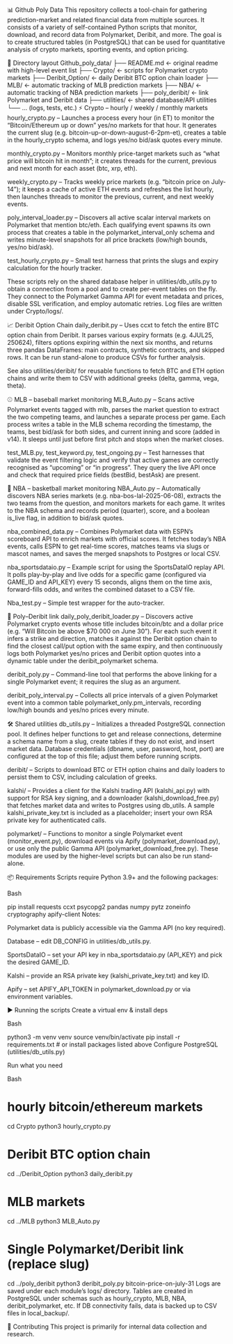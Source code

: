 
📊 Github Poly Data
This repository collects a tool-chain for gathering prediction-market and related financial data from multiple sources. It consists of a variety of self-contained Python scripts that monitor, download, and record data from Polymarket, Deribit, and more. The goal is to create structured tables (in PostgreSQL) that can be used for quantitative analysis of crypto markets, sporting events, and option pricing.

📁 Directory layout
Github_poly_data/
├── README.md              ← original readme with high-level event list
├── Crypto/                ← scripts for Polymarket crypto markets
├── Deribit_Option/        ← daily Deribit BTC option chain loader
├── MLB/                   ← automatic tracking of MLB prediction markets
├── NBA/                   ← automatic tracking of NBA prediction markets
├── poly_deribit/          ← link Polymarket and Deribit data
├── utilities/             ← shared database/API utilities
└── ... (logs, tests, etc.)
⚡ Crypto – hourly / weekly / monthly markets
hourly_crypto.py – Launches a process every hour (in ET) to monitor the “Bitcoin/Ethereum up or down” yes/no markets for that hour. It generates the current slug (e.g. bitcoin-up-or-down-august-6-2pm-et), creates a table in the hourly_crypto schema, and logs yes/no bid/ask quotes every minute.

monthly_crypto.py – Monitors monthly price-target markets such as “what price will bitcoin hit in month”; it creates threads for the current, previous and next month for each asset (btc, xrp, eth).

weekly_crypto.py – Tracks weekly price markets (e.g. “bitcoin price on July-14”); it keeps a cache of active ETH events and refreshes the list hourly, then launches threads to monitor the previous, current, and next weekly events.

poly_interval_loader.py – Discovers all active scalar interval markets on Polymarket that mention btc/eth. Each qualifying event spawns its own process that creates a table in the polymarket_interval_only schema and writes minute-level snapshots for all price brackets (low/high bounds, yes/no bid/ask).

test_hourly_crypto.py – Small test harness that prints the slugs and expiry calculation for the hourly tracker.

These scripts rely on the shared database helper in utilities/db_utils.py to obtain a connection from a pool and to create per-event tables on the fly. They connect to the Polymarket Gamma API for event metadata and prices, disable SSL verification, and employ automatic retries. Log files are written under Crypto/logs/.

📈 Deribit Option Chain
daily_deribit.py – Uses ccxt to fetch the entire BTC option chain from Deribit. It parses various expiry formats (e.g. 4JUL25, 250624), filters options expiring within the next six months, and returns three pandas DataFrames: main contracts, synthetic contracts, and skipped rows. It can be run stand-alone to produce CSVs for further analysis.

See also utilities/deribit/ for reusable functions to fetch BTC and ETH option chains and write them to CSV with additional greeks (delta, gamma, vega, theta).

⚾ MLB – baseball market monitoring
MLB_Auto.py – Scans active Polymarket events tagged with mlb, parses the market question to extract the two competing teams, and launches a separate process per game. Each process writes a table in the MLB schema recording the timestamp, the teams, best bid/ask for both sides, and current inning and score (added in v14). It sleeps until just before first pitch and stops when the market closes.

test_MLB.py, test_keyword.py, test_ongoing.py – Test harnesses that validate the event filtering logic and verify that active games are correctly recognised as “upcoming” or “in progress”. They query the live API once and check that required price fields (bestBid, bestAsk) are present.

🏀 NBA – basketball market monitoring
NBA_Auto.py – Automatically discovers NBA series markets (e.g. nba-bos-lal-2025-06-08), extracts the two teams from the question, and monitors markets for each game. It writes to the NBA schema and records period (quarter), score, and a boolean is_live flag, in addition to bid/ask quotes.

nba_combined_data.py – Combines Polymarket data with ESPN’s scoreboard API to enrich markets with official scores. It fetches today’s NBA events, calls ESPN to get real-time scores, matches teams via slugs or mascot names, and saves the merged snapshots to Postgres or local CSV.

nba_sportsdataio.py – Example script for using the SportsDataIO replay API. It polls play-by-play and live odds for a specific game (configured via GAME_ID and API_KEY) every 15 seconds, aligns them on the time axis, forward-fills odds, and writes the combined dataset to a CSV file.

Nba_test.py – Simple test wrapper for the auto-tracker.

🔗 Poly–Deribit link
daily_poly_deribit_loader.py – Discovers active Polymarket crypto events whose title includes bitcoin/btc and a dollar price (e.g. “Will Bitcoin be above $70 000 on June 30”). For each such event it infers a strike and direction, matches it against the Deribit option chain to find the closest call/put option with the same expiry, and then continuously logs both Polymarket yes/no prices and Deribit option quotes into a dynamic table under the deribit_polymarket schema.

deribit_poly.py – Command-line tool that performs the above linking for a single Polymarket event; it requires the slug as an argument.

deribit_poly_interval.py – Collects all price intervals of a given Polymarket event into a common table polymarket_only.pm_intervals, recording low/high bounds and yes/no prices every minute.

🛠️ Shared utilities
db_utils.py – Initializes a threaded PostgreSQL connection pool. It defines helper functions to get and release connections, determine a schema name from a slug, create tables if they do not exist, and insert market data. Database credentials (dbname, user, password, host, port) are configured at the top of this file; adjust them before running scripts.

deribit/ – Scripts to download BTC or ETH option chains and daily loaders to persist them to CSV, including calculation of greeks.

kalshi/ – Provides a client for the Kalshi trading API (kalshi_api.py) with support for RSA key signing, and a downloader (kalshi_download_free.py) that fetches market data and writes to Postgres using db_utils. A sample kalshi_private_key.txt is included as a placeholder; insert your own RSA private key for authenticated calls.

polymarket/ – Functions to monitor a single Polymarket event (monitor_event.py), download events via Apify (polymarket_download.py), or use only the public Gamma API (polymarket_download_free.py). These modules are used by the higher-level scripts but can also be run stand-alone.

📦 Requirements
Scripts require Python 3.9+ and the following packages:

Bash

pip install requests ccxt psycopg2 pandas numpy pytz zoneinfo cryptography apify-client
Notes:

Polymarket data is publicly accessible via the Gamma API (no key required).

Database – edit DB_CONFIG in utilities/db_utils.py.

SportsDataIO – set your API key in nba_sportsdataio.py (API_KEY) and pick the desired GAME_ID.

Kalshi – provide an RSA private key (kalshi_private_key.txt) and key ID.

Apify – set APIFY_API_TOKEN in polymarket_download.py or via environment variables.

▶️ Running the scripts
Create a virtual env & install deps

Bash

python3 -m venv venv
source venv/bin/activate
pip install -r requirements.txt  # or install packages listed above
Configure PostgreSQL (utilities/db_utils.py)

Run what you need

Bash

# hourly bitcoin/ethereum markets
cd Crypto
python3 hourly_crypto.py

# Deribit BTC option chain
cd ../Deribit_Option
python3 daily_deribit.py

# MLB markets
cd ../MLB
python3 MLB_Auto.py

# Single Polymarket/Deribit link (replace slug)
cd ../poly_deribit
python3 deribit_poly.py bitcoin-price-on-july-31
Logs are saved under each module’s logs/ directory. Tables are created in PostgreSQL under schemas such as hourly_crypto, MLB, NBA, deribit_polymarket, etc. If DB connectivity fails, data is backed up to CSV files in local_backup/.

🤝 Contributing
This project is primarily for internal data collection and research.
